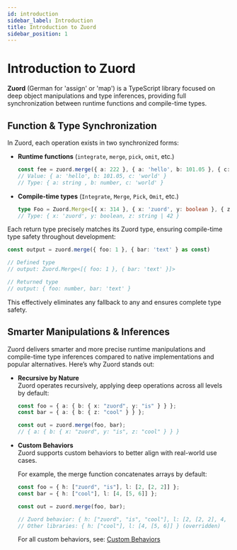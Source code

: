 ```yaml
---
id: introduction
sidebar_label: Introduction  
title: Introduction to Zuord  
sidebar_position: 1  
---
```


# Introduction to Zuord

**Zuord** (German for 'assign' or 'map') is a TypeScript library focused on deep object manipulations and type inferences, providing full synchronization between runtime functions and compile-time types.

## Function & Type Synchronization

In Zuord, each operation exists in two synchronized forms:

- **Runtime functions** (`integrate`, `merge`, `pick`, `omit`, etc.)

  ```ts
  const fee = zuord.merge({ a: 222 }, { a: 'hello', b: 101.05 }, { c: 'world' } as const)
  // Value: { a: 'hello', b: 101.05, c: 'world' }
  // Type: { a: string , b: number, c: 'world' }
  ```

- **Compile-time types** (`Integrate`, `Merge`, `Pick`, `Omit`, etc.)

  ```ts
  type Foo = Zuord.Merge<[{ x: 314 }, { x: 'zuord', y: boolean }, { z: string | 42 }]>
  // Type: { x: 'zuord', y: boolean, z: string | 42 }
  ```

Each return type precisely matches its Zuord type, ensuring compile-time type safety throughout development:

```typescript
const output = zuord.merge({ foo: 1 }, { bar: 'text' } as const)

// Defined type
// output: Zuord.Merge<[{ foo: 1 }, { bar: 'text' }]>

// Returned type
// output: { foo: number, bar: 'text' }
```

This effectively eliminates any fallback to any and ensures complete type safety.

## Smarter Manipulations & Inferences

Zuord delivers smarter and more precise runtime manipulations and compile-time type inferences compared to native implementations and popular alternatives. Here’s why Zuord stands out:

- **Recursive by Nature**  
  Zuord operates recursively, applying deep operations across all levels by default:

  ```typescript
  const foo = { a: { b: { x: "zuord", y: "is" } } };
  const bar = { a: { b: { z: "cool" } } };

  const out = zuord.merge(foo, bar);
  // { a: { b: { x: "zuord", y: "is", z: "cool" } } }
  ```

- **Custom Behaviors**  
  Zuord supports custom behaviors to better align with real-world use cases.

  For example, the merge function concatenates arrays by default:

  ```typescript
  const foo = { h: ["zuord", "is"], l: [2, [2, 2]] };
  const bar = { h: ["cool"], l: [4, [5, 6]] };

  const out = zuord.merge(foo, bar);

  // Zuord behavior: { h: ["zuord", "is", "cool"], l: [2, [2, 2], 4, [5, 6]] }
  // Other libraries: { h: ["cool"], l: [4, [5, 6]] } (overridden)
  ```

  For all custom behaviors, see: [Custom Behaviors](#smarter-manipulations--inferences)